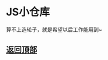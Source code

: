# JS小仓库

算不上造轮子，就是希望以后工作能用到~

## [返回顶部](https://github.com/ReZhangxin/ES6/blob/master/JS%E5%B0%8F%E4%BB%93%E5%BA%93/02%E8%BF%94%E5%9B%9E%E9%A1%B6%E9%83%A8/%E8%BF%94%E5%9B%9E%E9%A1%B6%E9%83%A8.html)
